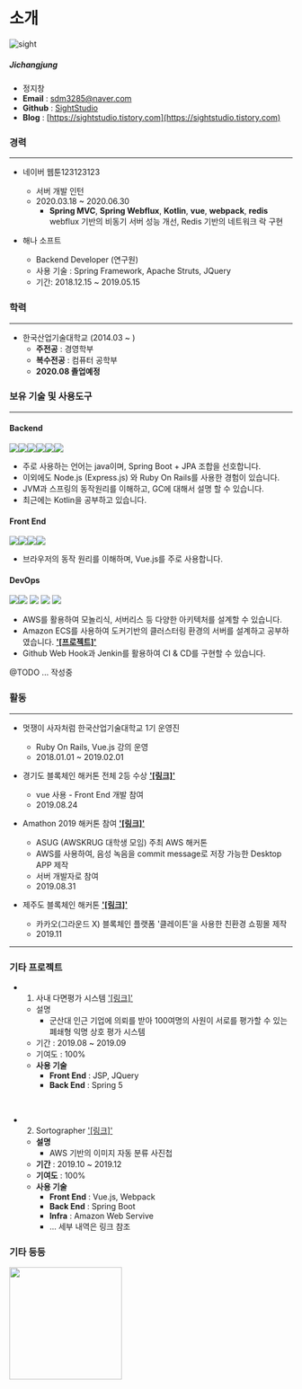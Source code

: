 # 소개
![sight](./asset/img/my-img.jpg)

##### Jichangjung

+ 정지창
+ **Email** : sdm3285@naver.com
+ **Github** : [SightStudio](https://github.com/SightStudio)
+ **Blog** : [https://sightstudio.tistory.com](https://sightstudio.tistory.com)

### 경력
----
+ 네이버 웹툰123123123
  + 서버 개발 인턴
  + 2020.03.18 ~ 2020.06.30
    + **Spring MVC**, **Spring Webflux**, **Kotlin**, **vue**, **webpack**, **redis**   
    webflux 기반의 비동기 서버 성능 개선, Redis 기반의 네트워크 락 구현
  
+ 해나 소프트
  + Backend Developer (연구원)
  + 사용 기술 : Spring Framework, Apache Struts, JQuery
  + 기간: 2018.12.15 ~ 2019.05.15

### 학력
----
+ 한국산업기술대학교 (2014.03 ~ )
  + **주전공** : 경영학부
  + **복수전공** : 컴퓨터 공학부 
  + **2020.08 졸업예정**

### 보유 기술 및 사용도구
----
#### Backend
<img src="https://img.icons8.com/color/48/000000/java-coffee-cup-logo.png"><img src="https://img.icons8.com/color/48/000000/spring-logo.png"><img src="https://img.icons8.com/windows/32/000000/node-js.png"><img src="https://img.icons8.com/color/48/000000/ruby-programming-language.png"><img src="https://img.icons8.com/ios-filled/50/000000/mysql-logo.png"><img src="https://img.icons8.com/color/48/000000/oracle-logo.png">

+ 주로 사용하는 언어는 java이며, Spring Boot + JPA 조합을 선호합니다.
+ 이외에도 Node.js (Express.js) 와 Ruby On Rails를 사용한 경험이 있습니다.
+ JVM과 스프링의 동작원리를 이해하고, GC에 대해서 설명 할 수 있습니다. 
+ 최근에는 Kotlin을 공부하고 있습니다.

#### Front End
<img src="https://img.icons8.com/color/48/000000/vue-js.png"><img src="https://img.icons8.com/color/48/000000/sass.png"><img src="https://img.icons8.com/color/48/000000/html-5.png"><img src="https://img.icons8.com/color/48/000000/css3.png">

+ 브라우저의 동작 원리를 이해하며, Vue.js를 주로 사용합니다.

#### DevOps
<img src="https://img.icons8.com/dusk/48/000000/docker.png"/><img src="https://img.icons8.com/color/48/000000/jenkins.png"/>
<img src="https://img.icons8.com/color/48/000000/amazon-web-services.png"/>
<img src="https://img.icons8.com/color/48/000000/centos.png"/>
<img src="https://img.icons8.com/color/48/000000/ubuntu--v1.png"/>  

+ AWS를 활용하여 모놀리식, 서버리스 등 다양한 아키텍처를 설계할 수 있습니다.
+ Amazon ECS를 사용하여 도커기반의 클러스터링 환경의 서버를 설계하고 공부하였습니다. **['[프로젝트]'](https://github.com/SightStudio/Sortographer)**
+ Github Web Hook과 Jenkin를 활용하여 CI & CD를 구현할 수 있습니다.

@TODO ... 작성중

### 활동
----
+ 멋쟁이 사자처럼 한국산업기술대학교 1기 운영진
  + Ruby On Rails, Vue.js 강의 운영
  + 2018.01.01 ~ 2019.02.01

+ 경기도 블록체인 해커톤 전체 2등 수상 **['[링크]'](https://github.com/SightStudio/block-chain-coffee)**
  + vue 사용 - Front End 개발 참여
  + 2019.08.24

+ Amathon 2019 해커톤 참여 **['[링크]'](https://www.rocketpunch.com/@sdm3285)**
  +  ASUG (AWSKRUG 대학생 모임) 주최 AWS 해커톤
  +  AWS를 사용하여, 음성 녹음을 commit message로 저장 가능한 Desktop APP 제작
  +  서버 개발자로 참여
  +  2019.08.31

+ 제주도 블록체인 해커톤 **['[링크]'](http://jjbw.io)**
  + 카카오(그라운드 X) 블록체인 플랫폼 '클레이튼'을 사용한 친환경 쇼핑몰 제작
  + 2019.11
 

----
### 기타 프로젝트
+ 1. 사내 다면평가 시스템 ['[링크]'](https://github.com/SightStudio/Survey)  
  + 설명
    + 군산대 인근 기업에 의뢰를 받아 100여명의 사원이 서로를 평가할 수 있는 폐쇄형 익명 상호 평가 시스템
  + 기간 : 2019.08 ~ 2019.09
  + 기여도 : 100%
  + **사용 기술**
    + **Front End** : JSP, JQuery
    + **Back End**  : Spring 5  

<br>

+ 2. Sortographer ['[링크]'](https://github.com/SightStudio/Sortographer)
  + **설명**
    + AWS 기반의 이미지 자동 분류 사진첩
  + **기간** : 2019.10 ~ 2019.12
  + **기여도** : 100%
  + **사용 기술**
    + **Front End** : Vue.js, Webpack
    + **Back End**  : Spring Boot
    + **Infra**     : Amazon Web Servive
    + ... 세부 내역은 링크 참조



### 기타 등등  
<img width = "200px" src = "https://user-images.githubusercontent.com/50672087/86369256-1fff0600-bcb9-11ea-93ad-6c38845fc519.jpeg">
